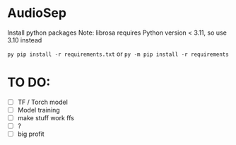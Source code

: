 # AudioSep
Install python packages
Note: librosa requires Python version < 3.11, so use 3.10 instead

```py pip install -r requirements.txt``` 
or
```py -m pip install -r requirements```

# TO DO:
- [ ] TF / Torch model
- [ ] Model training
- [ ] make stuff work ffs
- [ ] ?
- [ ] big profit
